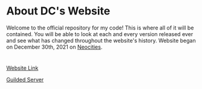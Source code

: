 # About DC's Website
Welcome to the official repository for my code! This is where all of it will be contained. You will be able to look at each and every version released ever and see what has changed throughout the website's history. Website began on December 30th, 2021 on [Neocities](https://neocities.org).
#

[Website Link](https://dc-blog.neocities.org/)

[Guilded Server](https://guilded.gg/TDK)
